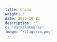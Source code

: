 ```yaml
---
title: China
weight: 3
date: 2025-10-13
description: ""
c: "darkslategray"
image: "/flags/cn.png"
---
```


